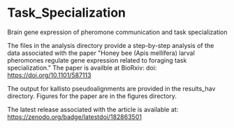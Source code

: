 # Task_Specialization
Brain gene expression of pheromone communication and task specialization

The files in the analysis directory provide a step-by-step analysis of the data associated with the paper "Honey bee (Apis mellifera) larval pheromones regulate gene expression related to foraging task specialization." The paper is availble at BioRxiv: doi: https://doi.org/10.1101/587113 

The output for kallisto pseudoalignments are provided in the results_hav directory. Figures for the paper are in the figures directory.

The latest release associated with the article is available at: https://zenodo.org/badge/latestdoi/182863501

